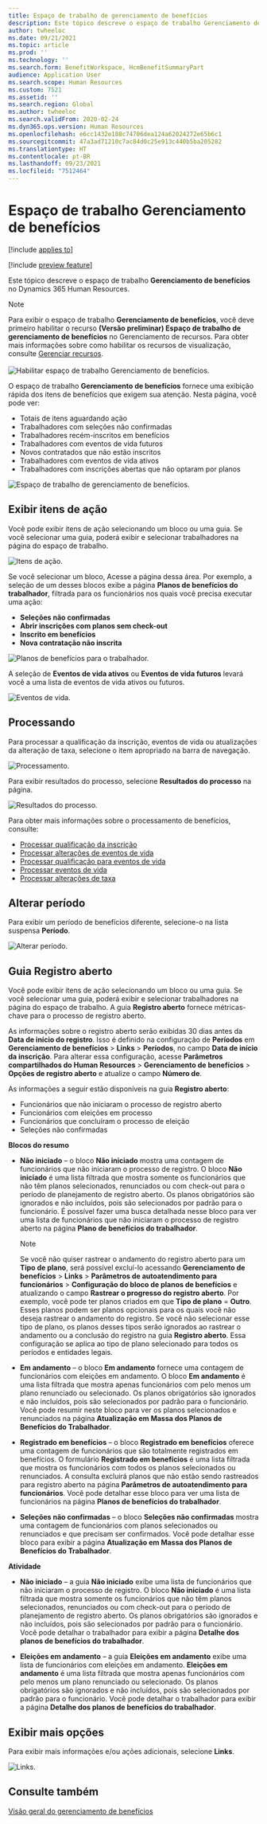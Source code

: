 ```yaml
---
title: Espaço de trabalho de gerenciamento de benefícios
description: Este tópico descreve o espaço de trabalho Gerenciamento de benefícios no Dynamics 365 Human Resources.
author: twheeloc
ms.date: 09/21/2021
ms.topic: article
ms.prod: ''
ms.technology: ''
ms.search.form: BenefitWorkspace, HcmBenefitSummaryPart
audience: Application User
ms.search.scope: Human Resources
ms.custom: 7521
ms.assetid: ''
ms.search.region: Global
ms.author: twheeloc
ms.search.validFrom: 2020-02-24
ms.dyn365.ops.version: Human Resources
ms.openlocfilehash: e6cc1432e108c74706dea124a62024272e65b6c1
ms.sourcegitcommit: 47a3ad71210c7ac84d0c25e913c440b5ba205282
ms.translationtype: HT
ms.contentlocale: pt-BR
ms.lasthandoff: 09/23/2021
ms.locfileid: "7512464"
---
```

# <a name="benefits-management-workspace"></a>Espaço de trabalho Gerenciamento de benefícios

[!include [applies to](../includes/applies-to-hr.md)]

[!include [preview feature](./includes/preview-feature.md)]

Este tópico descreve o espaço de trabalho **Gerenciamento de benefícios** no Dynamics 365 Human Resources.

> [!NOTE]
> Para exibir o espaço de trabalho **Gerenciamento de benefícios**, você deve primeiro habilitar o recurso **(Versão preliminar) Espaço de trabalho de gerenciamento de benefícios** no Gerenciamento de recursos. Para obter mais informações sobre como habilitar os recursos de visualização, consulte [Gerenciar recursos](hr-admin-manage-features.md).<br><br>![Habilitar espaço de trabalho Gerenciamento de benefícios.](./media/hr-benefits-management-workspace-enable.png)

O espaço de trabalho **Gerenciamento de benefícios** fornece uma exibição rápida dos itens de benefícios que exigem sua atenção. Nesta página, você pode ver:

- Totais de itens aguardando ação
- Trabalhadores com seleções não confirmadas
- Trabalhadores recém-inscritos em benefícios
- Trabalhadores com eventos de vida futuros
- Novos contratados que não estão inscritos
- Trabalhadores com eventos de vida ativos
- Trabalhadores com inscrições abertas que não optaram por planos

![Espaço de trabalho de gerenciamento de benefícios.](./media/hr-benefits-management-workspace.png)

## <a name="view-action-items"></a>Exibir itens de ação

Você pode exibir itens de ação selecionando um bloco ou uma guia. Se você selecionar uma guia, poderá exibir e selecionar trabalhadores na página do espaço de trabalho.

![Itens de ação.](./media/hr-benefits-management-workspace-action-items.png)

Se você selecionar um bloco, Acesse a página dessa área. Por exemplo, a seleção de um desses blocos exibe a página **Planos de benefícios do trabalhador**, filtrada para os funcionários nos quais você precisa executar uma ação:

- **Seleções não confirmadas**
- **Abrir inscrições com planos sem check-out**
- **Inscrito em benefícios**
- **Nova contratação não inscrita**

![Planos de benefícios para o trabalhador.](./media/hr-benefits-management-workspace-plans.png)

A seleção de **Eventos de vida ativos** ou **Eventos de vida futuros** levará você a uma lista de eventos de vida ativos ou futuros.

![Eventos de vida.](./media/hr-benefits-management-workspace-life-events.png)

## <a name="processing"></a>Processando

Para processar a qualificação da inscrição, eventos de vida ou atualizações da alteração de taxa, selecione o item apropriado na barra de navegação.

![Processamento.](./media/hr-benefits-management-workspace-processing.png)

Para exibir resultados do processo, selecione **Resultados do processo** na página.

![Resultados do processo.](./media/hr-benefits-management-workspace-process-results.png)

Para obter mais informações sobre o processamento de benefícios, consulte:

- [Processar qualificação da inscrição](hr-benefits-process-enrollment-eligibility.md)
- [Processar alterações de eventos de vida](hr-benefits-process-life-event-changes.md)
- [Processar qualificação para eventos de vida](hr-benefits-process-life-event-eligibility.md)
- [Processar eventos de vida](hr-benefits-process-life-events.md)
- [Processar alterações de taxa](hr-benefits-process-rate-changes.md)

## <a name="change-period"></a>Alterar período

Para exibir um período de benefícios diferente, selecione-o na lista suspensa **Período**.

![Alterar período.](./media/hr-benefits-management-workspace-period.png)


## <a name="open-enrollment-tab"></a>Guia Registro aberto

Você pode exibir itens de ação selecionando um bloco ou uma guia. Se você selecionar uma guia, poderá exibir e selecionar trabalhadores na página do espaço de trabalho.
A guia **Registro aberto** fornece métricas-chave para o processo de registro aberto. 

As informações sobre o registro aberto serão exibidas 30 dias antes da **Data de início do registro**. Isso é definido na configuração de **Períodos** em **Gerenciamento de benefícios** > **Links** > **Períodos**, no campo **Data de início da inscrição**.  Para alterar essa configuração, acesse **Parâmetros compartilhados do Human Resources** > **Gerenciamento de benefícios** > **Opções de registro aberto** e atualize o campo **Número de**.  

As informações a seguir estão disponíveis na guia **Registro aberto**:
 - Funcionários que não iniciaram o processo de registro aberto
 - Funcionários com eleições em processo
 - Funcionários que concluíram o processo de eleição
 - Seleções não confirmadas

**Blocos do resumo**

- **Não iniciado** – o bloco **Não iniciado** mostra uma contagem de funcionários que não iniciaram o processo de registro. O bloco **Não iniciado** é uma lista filtrada que mostra somente os funcionários que não têm planos selecionados, renunciados ou com check-out para o período de planejamento de registro aberto. Os planos obrigatórios são ignorados e não incluídos, pois são selecionados por padrão para o funcionário.  É possível fazer uma busca detalhada nesse bloco para ver uma lista de funcionários que não iniciaram o processo de registro aberto na página **Plano de benefícios do trabalhador**.

  > [!NOTE]
  > Se você não quiser rastrear o andamento do registro aberto para um **Tipo de plano**, será possível excluí-lo acessando **Gerenciamento de benefícios** > **Links** > **Parâmetros de autoatendimento para funcionários** > **Configuração do bloco de planos de benefícios** e atualizando o campo **Rastrear o progresso do registro aberto**.  Por exemplo, você pode ter planos criados em que **Tipo de plano** = **Outro**. Esses planos podem ser planos opcionais para os quais você não deseja rastrear o andamento do registro. Se você não selecionar esse tipo de plano, os planos desses tipos serão ignorados ao rastrear o andamento ou a conclusão do registro na guia **Registro aberto**. Essa configuração se aplica ao tipo de plano selecionado para todos os períodos e entidades legais.

- **Em andamento** – o bloco **Em andamento** fornece uma contagem de funcionários com eleições em andamento. O bloco **Em andamento** é uma lista filtrada que mostra apenas funcionários com pelo menos um plano renunciado ou selecionado. Os planos obrigatórios são ignorados e não incluídos, pois são selecionados por padrão para o funcionário. Você pode resumir neste bloco para ver os planos selecionados e renunciados na página **Atualização em Massa dos Planos de Benefícios do Trabalhador**.

- **Registrado em benefícios** – o bloco **Registrado em benefícios** oferece uma contagem de funcionários que são totalmente registrados em benefícios. O formulário **Registrado em benefícios** é uma lista filtrada que mostra os funcionários com todos os planos selecionados ou renunciados. A consulta excluirá planos que não estão sendo rastreados para registro aberto na página **Parâmetros de autoatendimento para funcionários**. Você pode detalhar esse bloco para ver uma lista de funcionários na página **Planos de benefícios do trabalhador**.

- **Seleções não confirmadas** – o bloco **Seleções não confirmadas** mostra uma contagem de funcionários com planos selecionados ou renunciados e que precisam ser confirmados. Você pode detalhar esse bloco para exibir a página **Atualização em Massa dos Planos de Benefícios do Trabalhador**.

**Atividade**

- **Não iniciado** – a guia **Não iniciado** exibe uma lista de funcionários que não iniciaram o processo de registro. O bloco **Não iniciado** é uma lista filtrada que mostra somente os funcionários que não têm planos selecionados, renunciados ou com check-out para o período de planejamento de registro aberto. Os planos obrigatórios são ignorados e não incluídos, pois são selecionados por padrão para o funcionário. Você pode detalhar o trabalhador para exibir a página **Detalhe dos planos de benefícios do trabalhador**.

- **Eleições em andamento** – a guia **Eleições em andamento** exibe uma lista de funcionários com eleições em andamento. **Eleições em andamento** é uma lista filtrada que mostra apenas funcionários com pelo menos um plano renunciado ou selecionado. Os planos obrigatórios são ignorados e não incluídos, pois são selecionados por padrão para o funcionário. Você pode detalhar o trabalhador para exibir a página **Detalhe dos planos de benefícios do trabalhador**.

## <a name="view-more-options"></a>Exibir mais opções

Para exibir mais informações e/ou ações adicionais, selecione **Links**.

![Links.](./media/hr-benefits-management-workspace-links.png)

## <a name="see-also"></a>Consulte também

[Visão geral do gerenciamento de benefícios](hr-benefits-management-overview.md)
